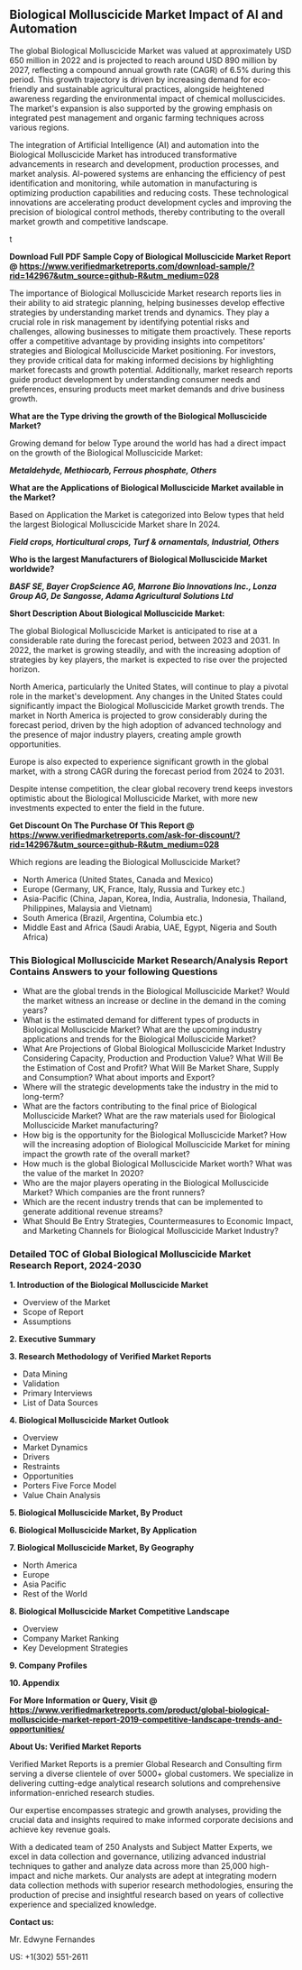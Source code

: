 <h2>Biological Molluscicide Market Impact of AI and Automation</h2><p>The global Biological Molluscicide Market was valued at approximately USD 650 million in 2022 and is projected to reach around USD 890 million by 2027, reflecting a compound annual growth rate (CAGR) of 6.5% during this period. This growth trajectory is driven by increasing demand for eco-friendly and sustainable agricultural practices, alongside heightened awareness regarding the environmental impact of chemical molluscicides. The market's expansion is also supported by the growing emphasis on integrated pest management and organic farming techniques across various regions.</p><p>The integration of Artificial Intelligence (AI) and automation into the Biological Molluscicide Market has introduced transformative advancements in research and development, production processes, and market analysis. AI-powered systems are enhancing the efficiency of pest identification and monitoring, while automation in manufacturing is optimizing production capabilities and reducing costs. These technological innovations are accelerating product development cycles and improving the precision of biological control methods, thereby contributing to the overall market growth and competitive landscape.</p>t</p><p id="" class=""><strong>Download Full PDF Sample Copy of Biological Molluscicide Market Report @ <a href="https://www.verifiedmarketreports.com/download-sample/?rid=142967&utm_source=github-R&utm_medium=028" target="_blank">https://www.verifiedmarketreports.com/download-sample/?rid=142967&utm_source=github-R&utm_medium=028</a></strong></p><p>The importance of&nbsp;Biological Molluscicide Market research reports lies in their ability to aid strategic planning, helping businesses develop effective strategies by understanding market trends and dynamics. They play a crucial role in risk management by identifying potential risks and challenges, allowing businesses to mitigate them proactively. These reports offer a competitive advantage by providing insights into competitors' strategies and Biological Molluscicide Market positioning. For investors, they provide critical data for making informed decisions by highlighting market forecasts and growth potential. Additionally, market research reports guide product development by understanding consumer needs and preferences, ensuring products meet market demands and drive business growth.</p><p><strong>What are the&nbsp;Type driving the growth of the Biological Molluscicide Market?</strong></p><p id="" class="">Growing demand for below Type around the world has had a direct impact on the growth of the Biological Molluscicide Market:</p><em><strong>Metaldehyde, Methiocarb, Ferrous phosphate, Others</strong></em></p><strong>What are the&nbsp;Applications&nbsp;of Biological Molluscicide Market available in the Market?</strong></p><p id="" class="">Based on Application the Market is categorized into Below types that held the largest Biological Molluscicide Market share In 2024.</p><em><strong>Field crops, Horticultural crops, Turf & ornamentals, Industrial, Others</strong></em></p><strong>Who is the largest Manufacturers of Biological Molluscicide Market worldwide?</strong></p><p><em><strong>BASF SE, Bayer CropScience AG, Marrone Bio Innovations Inc., Lonza Group AG, De Sangosse, Adama Agricultural Solutions Ltd</strong></em></p><p id="" class=""><strong>Short Description About Biological Molluscicide Market:</strong></p><p>The global Biological Molluscicide Market is anticipated to rise at a considerable rate during the forecast period, between 2023 and 2031. In 2022, the market is growing steadily, and with the increasing adoption of strategies by key players, the market is expected to rise over the projected horizon.</p><p>North America, particularly the United States, will continue to play a pivotal role in the market's development. Any changes in the United States could significantly impact the Biological Molluscicide Market growth trends. The market in North America is projected to grow considerably during the forecast period, driven by the high adoption of advanced technology and the presence of major industry players, creating ample growth opportunities.</p><p>Europe is also expected to experience significant growth in the global market, with a strong CAGR during the forecast period from 2024 to 2031.</p><p>Despite intense competition, the clear global recovery trend keeps investors optimistic about the Biological Molluscicide Market, with more new investments expected to enter the field in the future.</p><p id="" class=""><strong>Get Discount On The Purchase Of This Report @ <a href="https://www.verifiedmarketreports.com/ask-for-discount/?rid=142967&utm_source=github-R&utm_medium=028" target="_blank">https://www.verifiedmarketreports.com/ask-for-discount/?rid=142967&utm_source=github-R&utm_medium=028</a></strong></p>Which regions are leading the Biological Molluscicide Market?</p><ul><li>North America (United States, Canada and Mexico)</li><li>Europe (Germany, UK, France, Italy, Russia and Turkey etc.)</li><li>Asia-Pacific (China, Japan, Korea, India, Australia, Indonesia, Thailand, Philippines, Malaysia and Vietnam)</li><li>South America (Brazil, Argentina, Columbia etc.)</li><li>Middle East and Africa (Saudi Arabia, UAE, Egypt, Nigeria and South Africa)</li></ul><h3 id="" class="">This Biological Molluscicide Market Research/Analysis Report Contains Answers to your following Questions</h3><ul><li>What are the global trends in the Biological Molluscicide Market? Would the market witness an increase or decline in the demand in the coming years?</li><li>What is the estimated demand for different types of products in Biological Molluscicide Market? What are the upcoming industry applications and trends for the Biological Molluscicide Market?</li><li>What Are Projections of Global Biological Molluscicide Market Industry Considering Capacity, Production and Production Value? What Will Be the Estimation of Cost and Profit? What Will Be Market Share, Supply and Consumption? What about imports and Export?</li><li>Where will the strategic developments take the industry in the mid to long-term?</li><li>What are the factors contributing to the final price of Biological Molluscicide Market? What are the raw materials used for Biological Molluscicide Market manufacturing?</li><li>How big is the opportunity for the Biological Molluscicide Market? How will the increasing adoption of Biological Molluscicide Market for mining impact the growth rate of the overall market?</li><li>How much is the global Biological Molluscicide Market worth? What was the value of the market In 2020?</li><li>Who are the major players operating in the Biological Molluscicide Market? Which companies are the front runners?</li><li>Which are the recent industry trends that can be implemented to generate additional revenue streams?</li><li>What Should Be Entry Strategies, Countermeasures to Economic Impact, and Marketing Channels for Biological Molluscicide Market Industry?</li></ul><h3 id="" class="">Detailed TOC of Global Biological Molluscicide Market Research Report, 2024-2030</h3><p id="" class=""><strong>1. Introduction of the Biological Molluscicide Market</strong></p><ul><li>Overview of the Market</li><li>Scope of Report</li><li>Assumptions</li></ul><p id="" class=""><strong>2. Executive Summary</strong></p><p id="" class=""><strong>3. Research Methodology of Verified Market Reports</strong></p><ul><li>Data Mining</li><li>Validation</li><li>Primary Interviews</li><li>List of Data Sources</li></ul><p id="" class=""><strong>4. Biological Molluscicide Market Outlook</strong></p><ul><li>Overview</li><li>Market Dynamics</li><li>Drivers</li><li>Restraints</li><li>Opportunities</li><li>Porters Five Force Model</li><li>Value Chain Analysis</li></ul><p id="" class=""><strong>5. Biological Molluscicide Market, By Product</strong></p><p id="" class=""><strong>6. Biological Molluscicide Market, By Application</strong></p><p id="" class=""><strong>7. Biological Molluscicide Market, By Geography</strong></p><ul><li>North America</li><li>Europe</li><li>Asia Pacific</li><li>Rest of the World</li></ul><p id="" class=""><strong>8. Biological Molluscicide Market Competitive Landscape</strong></p><ul><li>Overview</li><li>Company Market Ranking</li><li>Key Development Strategies</li></ul><p id="" class=""><strong>9. Company Profiles</strong></p><p id="" class=""><strong>10. Appendix</strong></p><p id="" class=""><strong>For More Information or Query, Visit @ <a href="https://www.verifiedmarketreports.com/product/global-biological-molluscicide-market-report-2019-competitive-landscape-trends-and-opportunities/" target="_blank">https://www.verifiedmarketreports.com/product/global-biological-molluscicide-market-report-2019-competitive-landscape-trends-and-opportunities/</a></strong></p><p id="" class=""><strong>About Us: Verified Market Reports</strong></p><p id="" class="">Verified Market Reports is a premier Global Research and Consulting firm serving a diverse clientele of over 5000+ global customers. We specialize in delivering cutting-edge analytical research solutions and comprehensive information-enriched research studies.</p><p id="" class="">Our expertise encompasses strategic and growth analyses, providing the crucial data and insights required to make informed corporate decisions and achieve key revenue goals.</p><p id="" class="">With a dedicated team of 250 Analysts and Subject Matter Experts, we excel in data collection and governance, utilizing advanced industrial techniques to gather and analyze data across more than 25,000 high-impact and niche markets. Our analysts are adept at integrating modern data collection methods with superior research methodologies, ensuring the production of precise and insightful research based on years of collective experience and specialized knowledge.</p><p id="" class=""><strong>Contact us:</strong></p><p id="" class="">Mr. Edwyne Fernandes</p><p id="" class="">US: +1(302) 551-2611</p>